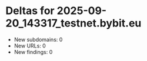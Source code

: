 # Deltas for 2025-09-20_143317_testnet.bybit.eu
- New subdomains: 0
- New URLs: 0
- New findings: 0
